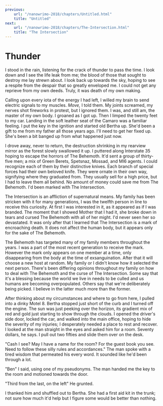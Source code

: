 ```yaml
---
previous:
    url: "/nanowrimo-2018/chapters/Untitled.html"
    title: "Untitled"
next:
    url: "/nanowrimo-2018/chapters/The-Intersection.html"
    title: "The Intersection"
---
```


# Thunder

I stood in the rain, listening for the crack of thunder to pass the time. I look down and I see the life leak from me; the blood of those that sought to destroy me lay strewn about. I look back up towards the sky, hoping to see a respite from the despair that so greatly enveloped me. I could not get any reprieve from my own deeds. Truly, it was death of my own making.

Calling upon every iota of the energy I had left, I willed my brain to send electric signals to my muscles. _Move,_ I told them. My joints screamed, my nerves shot fireworks in protest, but I ignored them. I was, and still am, the master of my own body. I groaned as I got up. Then I limped the twenty feet to my car. Landing in the soft leather seat of the Camaro was a familiar feeling. I put the key in the ignition and started old Bertha up. She'd been a gift to me from my father all those years ago. I'll need to get her fixed up. She's been a bit banged up from what happened just now.

I drove away, never to return, the destruction shrinking in my rearview mirror as the forest slowly swallowed it up. I puttered along Interstate 35 hoping to escape the horrors of The Behemoth. It'd sent a group of thirty-five men; a mix of Green Berets, Spetsnaz, Mossad, and MI6 agents. I could recognize each of them by their distinctive knives. Each branch of special forces had their own beloved knife. They were ornate in their own way, signifying where they graduated from. They usually sell for a high price, but I had to leave them all behind. No amount of money could save me from The Behemoth. I'd been marked with The Intersection.

The Intersection is an affliction of supernatural means. My family has been stricken with it for many generations, I was the twelfth person in line to receive this curiosity. At first I was interested in it, as it appeared as if I was branded. The moment that I showed Mother that I had it, she broke down in tears and cursed The Behemoth with all of her might. I'd never seen her so devastated. It was only after that I learned that The Intersection is a mark of encroaching death. It does not affect the human body, but it appears only for the sake of The Behemoth.

The Behemoth has targeted many of my family members throughout the years. I was a part of the most recent generation to receive the mark. However the mark only appears on one member at a time, only disappearing from the body at the time of exsanguination. After that it will choose a new host at random. My family or I didn't know how it selected the next person. There's been differing opinions throughout my family on how to deal with The Behemoth and the curse of The Intersection. Some say that it's a blessing because the world we live in needs to be culled and us humans are becoming overpopulated. Others say that we're deliberately being picked. I believe in the latter much more than the former.

After thinking about my circumstances and where to go from here, I pulled into a dinky Motel 8. Bertha stopped just short of the curb and I turned off the engine. The sun was just peeking over the horizon, its gradient mix of red and gold just starting to show through the clouds. I opened the driver's side door, locked the car, and walked into the main office, hoping to hide the severity of my injuries; I desperately needed a place to rest and recover. I looked at the man straight in the eyes and asked him for a room. Seventy dollars, he says. I pull out two fifties and slide them over on the desk.

"Cash I see? May I have a name for the room? For the guest book you see. Need to follow these silly rules and accordances." The man spoke with a tired wisdom that permeated his every word. It sounded like he'd been through a lot.

"Ben" I said, using one of my pseudonyms. The man handed me the key to the room and motioned towards the door.

"Third from the last, on the left" He grunted.

I thanked him and shuffled out to Bertha. She had a first aid kit in the trunk; not sure how much it'd help but I figure some would be better than nothing.
